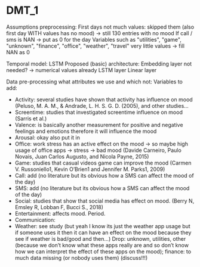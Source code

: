 # DMT_1
Assumptions preprocessing:
First days not much values: skipped them (also first day WITH values has no mood) -> still 130 entries with no mood
If call / sms is NAN -> put as 0 for the day
Variables such as "utilities", "game", "unknown", "finance", "office", "weather", "travel" very little values -> fill NAN as 0









Temporal model: LSTM
Proposed (basic) architecture:
    Embedding layer not needed? -> numerical values already
    LSTM layer
    Linear layer
    
Data pre-processing what attributes we use and which not:
Variables to add:
-	Activity: several studies have shown that activity has influence on mood (Peluso, M. A. M., & Andrade, L. H. S. G. D. (2005), and other studies…
-	Screentime: studies that investigated screentime influence on mood  (Sarris et al.)
-	Valence: is basically another measurement for positive and negative feelings and emotions therefore it will influence the mood
-	Arousal: okay also put it in
-	Office: work stress has an active effect on the mood -> so maybe high usage of office apps -> stress -> bad mood (Davide Carneiro, Paulo Novais, Juan Carlos         Augusto, and Nicola Payne, 2015)
-	Game: studies that casual videos game can improve the mood (Carmen V. Russoniello1, Kevin O’Brien1 and Jennifer M. Parks1, 2009)
-	Call: add (no literature but its obvious how a SMS can affect the mood of the day)
-	SMS: add (no literature but its obvious how a SMS can affect the mood of the day)
-	Social: studies that show that social media has effect on mood. (Berry N, Emsley R, Lobban F, Bucci S., 2018)
-	Entertainment: affects mood. Period.
-	Communication: 
-	Weather: see study (but yeah I know its just the weather app usage but if someone uses it then it can have an effect on the mood because they see if weather is     bad/good and then…)
Drop: unknown, utilities, other (because we don’t know what these apps really are and so don’t know how we can interpret the effect of these apps on the mood); finance: to much data missing (or nobody uses them) (discuss!!!)
